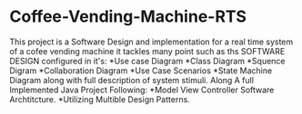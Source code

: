 # Coffee-Vending-Machine-RTS
This project is a Software Design and implementation for a real time system of a cofee vending machine
it tackles many point such as ths SOFTWARE DESIGN configured in  it's:
*Use case Diagram
*Class Diagram
*Squence Digram
*Collaboration Diagram
*Use Case Scenarios
*State Machine Diagram along with full description of system stimuli.
Along A full Implemented Java Project Following:
*Model View Controller Software Archtitcture.
*Utilizing Multible Design Patterns.
